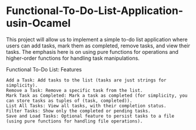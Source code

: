 # Functional-To-Do-List-Application-usin-Ocamel
This project will allow us to implement a simple to-do list application where users can add tasks, mark them as completed, remove tasks, and view their tasks. The emphasis here is on using pure functions for operations and higher-order functions for handling task manipulations.

Functional To-Do List: Features

    Add a Task: Add tasks to the list (tasks are just strings for simplicity).
    Remove a Task: Remove a specific task from the list.
    Mark Task as Completed: Mark a task as completed (for simplicity, you can store tasks as tuples of (task, completed)).
    List All Tasks: View all tasks, with their completion status.
    Filter Tasks: Show only the completed or pending tasks.
    Save and Load Tasks: Optional feature to persist tasks to a file (using pure functions for handling file operations).
